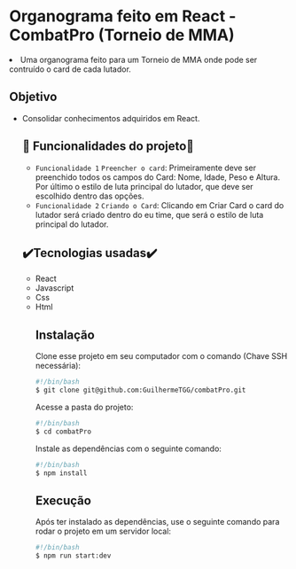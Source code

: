 <body>
<h1>Organograma feito em React - CombatPro (Torneio de MMA)</h1>
<li>Uma organograma feito para um Torneio de MMA onde pode ser contruído o card de cada lutador.

 <h2>Objetivo</h2>
 <ul>
 <li>Consolidar conhecimentos adquiridos em React.</li>
 
 <h2>🔨 Funcionalidades do projeto🔨</h2>

- `Funcionalidade 1` `Preencher o card`: Primeiramente deve ser preenchido todos os campos do Card: Nome, Idade, Peso e Altura. Por último o estilo de luta principal do lutador, que deve ser escolhido dentro das opções.
- `Funcionalidade 2` `Criando o Card`: Clicando em Criar Card o card do lutador será criado dentro do eu time, que será o estilo de luta principal do lutador.
 
 <h2>✔️Tecnologias usadas✔️</h2>
 <ul>
  <li>React</li>
  <li>Javascript</li>
  <li>Css</li>
  <li>Html</li>
  
  ## Instalação

Clone esse projeto em seu computador com o comando (Chave SSH necessária):

```bash
#!/bin/bash
$ git clone git@github.com:GuilhermeTGG/combatPro.git
```

Acesse a pasta do projeto:

```bash
#!/bin/bash
$ cd combatPro
```

Instale as dependências com o seguinte comando:

```bash
#!/bin/bash
$ npm install
```

## Execução

Após ter instalado as dependências, use o seguinte comando para rodar o projeto em um servidor local:

```bash
#!/bin/bash
$ npm run start:dev
```
  




